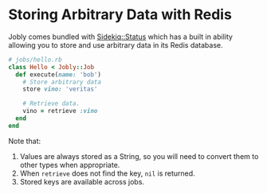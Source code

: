 # Storing Arbitrary Data with Redis

Jobly comes bundled with [Sidekiq::Status](https://github.com/utgarda/sidekiq-status) which has a built in ability allowing you to store and use arbitrary data in its Redis database.

```ruby
# jobs/hello.rb
class Hello < Jobly::Job
  def execute(name: 'bob')
    # Store arbitrary data
    store vino: 'veritas'

    # Retrieve data.
    vino = retrieve :vino
  end
end
```


Note that:

1. Values are always stored as a String, so you will need to convert them
   to other types when appropriate.
2. When `retrieve` does not find the key, `nil` is returned.
3. Stored keys are available across jobs.

